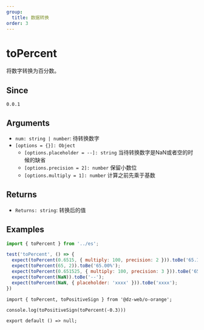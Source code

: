 ```yaml
---
group:
  title: 数据转换
order: 3
---
```


# toPercent

将数字转换为百分数。

## Since

`0.0.1`

## Arguments

- `num: string | number`: 待转换数字
- `[options = {}]: Object`
  - `[options.placeholder = --]: string` 当待转换数字是NaN或者空的时候的缺省
  - `[options.precision = 2]: number` 保留小数位
  - `[options.multiply = 1]: number` 计算之前先乘于基数

## Returns

- `Returns: string`: 转换后的值

## Examples

```js
import { toPercent } from '../es';

test('toPercent', () => {
  expect(toPercent(0.6515, { multiply: 100, precision: 2 })).toBe('65.15%');
  expect(toPercent(65, 2)).toBe('65.00%');
  expect(toPercent(0.651525, { multiply: 100, precision: 3 })).toBe('65.153%');
  expect(toPercent(NaN)).toBe('--');
  expect(toPercent(NaN, { placeholder: 'xxxx' })).toBe('xxxx');
})
```

```tsx
import { toPercent, toPositiveSign } from '@dz-web/o-orange';

console.log(toPositiveSign(toPercent(-0.3)))

export default () => null;
```
